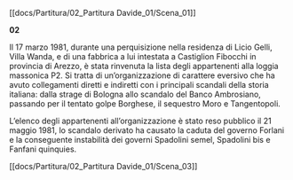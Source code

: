 [[docs/Partitura/02_Partitura Davide_01/Scena_01]]

**02**

Il 17 marzo 1981, durante una perquisizione nella residenza di Licio Gelli, Villa Wanda, e di una fabbrica a lui intestata a Castiglion Fibocchi in provincia di Arezzo, è stata rinvenuta la lista degli appartenenti alla loggia massonica P2. Si tratta di un’organizzazione di carattere eversivo che ha avuto collegamenti diretti e indiretti con i principali scandali della storia italiana: dalla strage di Bologna allo scandalo del Banco Ambrosiano, passando per il tentato golpe Borghese, il sequestro Moro e Tangentopoli.

L’elenco degli appartenenti all’organizzazione è stato reso pubblico il 21 maggio 1981, lo scandalo derivato ha causato la caduta del governo Forlani e la conseguente instabilità dei governi Spadolini semel, Spadolini bis e Fanfani quinquies.

[[docs/Partitura/02_Partitura Davide_01/Scena_03]]